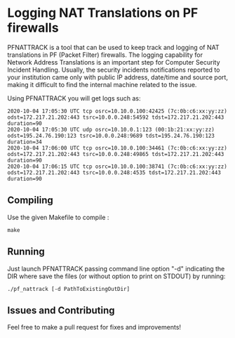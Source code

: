 # Logging NAT Translations on PF firewalls

PFNATTRACK is a tool that can be used to keep track and logging of NAT translations in PF (Packet Filter) firewalls. The logging capability for Network Address Translations is an important step for Computer Security Incident Handling. Usually, the security incidents notifications reported to your institution came only with public IP address, date/time and source port, making it difficult to find the internal machine related to the issue.

Using PFNATTRACK you will get logs such as:
```
2020-10-04 17:05:30 UTC tcp osrc=10.10.0.100:42425 (7c:0b:c6:xx:yy:zz) odst=172.217.21.202:443 tsrc=10.0.0.248:54592 tdst=172.217.21.202:443 duration=90
2020-10-04 17:05:30 UTC udp osrc=10.10.0.1:123 (00:1b:21:xx:yy:zz) odst=195.24.76.190:123 tsrc=10.0.0.248:9689 tdst=195.24.76.190:123 duration=34
2020-10-04 17:06:00 UTC tcp osrc=10.10.0.100:34461 (7c:0b:c6:xx:yy:zz) odst=172.217.21.202:443 tsrc=10.0.0.248:49865 tdst=172.217.21.202:443 duration=90
2020-10-04 17:06:15 UTC tcp osrc=10.10.0.100:38741 (7c:0b:c6:xx:yy:zz) odst=172.217.21.202:443 tsrc=10.0.0.248:4535 tdst=172.217.21.202:443 duration=90
```

## Compiling

Use the given Makefile to compile :


```
make

```

## Running

Just launch PFNATTRACK passing command line option "-d" indicating the DIR where save the files (or without option to print on STDOUT) by running:
```
./pf_nattrack [-d PathToExistingOutDir]
```

## Issues and Contributing

Feel free to make a pull request for fixes and improvements!
